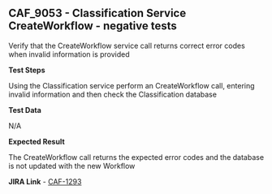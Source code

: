 ## CAF_9053 - Classification Service CreateWorkflow - negative tests ##

Verify that the CreateWorkflow service call returns correct error codes when invalid information is provided

**Test Steps**

Using the Classification service perform an CreateWorkflow call, entering invalid information and then check the Classification database

**Test Data**

N/A

**Expected Result**

The CreateWorkflow call returns the expected error codes and the database is not updated with the new Workflow

**JIRA Link** - [CAF-1293](https://jira.autonomy.com/browse/CAF-1293)


